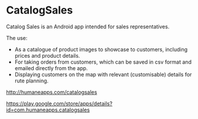 # CatalogSales

Catalog Sales is an Android app intended for sales representatives. 

The use:

 - As a catalogue of product images to showcase to customers, including prices and product details.
 - For taking orders from customers, which can be saved in csv format and emailed directly from the app.
 - Displaying customers on the map with relevant (customisable) details for rute planning.

http://humaneapps.com/catalogsales

https://play.google.com/store/apps/details?id=com.humaneapps.catalogsales
